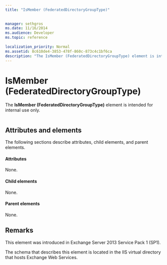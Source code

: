 ```yaml
---
title: "IsMember (FederatedDirectoryGroupType)"
 
 
manager: sethgros
ms.date: 11/16/2014
ms.audience: Developer
ms.topic: reference
 
localization_priority: Normal
ms.assetid: 8c610de4-3853-478f-860c-873c4c1bf6ca
description: "The IsMember (FederatedDirectoryGroupType) element is intended for internal use only."
---
```


# IsMember (FederatedDirectoryGroupType)

The **IsMember (FederatedDirectoryGroupType)** element is intended for internal use only. 
  
```

```

## Attributes and elements

The following sections describe attributes, child elements, and parent elements.
  
#### Attributes

None.
  
#### Child elements

None.
  
#### Parent elements

None.
  
## Remarks

This element was introduced in Exchange Server 2013 Service Pack 1 (SP1).
  
The schema that describes this element is located in the IIS virtual directory that hosts Exchange Web Services.
  

